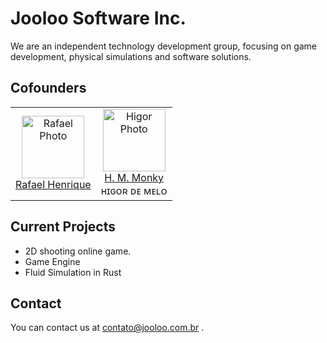 # Jooloo Software Inc.


We are an independent technology development group, focusing on game development, physical simulations and software solutions.

## Cofounders

<table>
  <tr>
    <td align="center">
      <a href="#">
        <img src="https://github.com/Im-Kilroy.png?size=100" width="100px;" alt="Rafael Photo"/><br>
        <sub>
          <a href="https://github.com/Im-Kilroy">Rafael Henrique</a>
        </sub>
      </a>
    </td>
    <td align="center">
      <a href="#">
        <img src="https://github.com/monkyvoid.png?size=100" width="100px;" alt="Higor Photo"/><br>
        <sub>
          <a href="https://github.com/monkyvoid">H. M. Monky</a><br/>ʜɪɢᴏʀ ᴅᴇ ᴍᴇʟᴏ
        </sub>
      </a>
    </td>
  </tr>
</table>

## Current Projects

* 2D shooting online game.
* Game Engine
* Fluid Simulation in Rust

## Contact

You can contact us at contato@jooloo.com.br .

